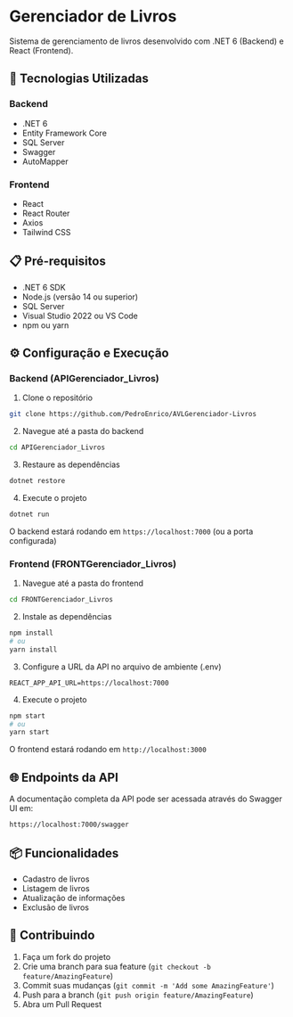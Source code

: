 # Gerenciador de Livros

Sistema de gerenciamento de livros desenvolvido com .NET 6 (Backend) e React (Frontend).

## 🚀 Tecnologias Utilizadas

### Backend
- .NET 6
- Entity Framework Core
- SQL Server
- Swagger
- AutoMapper

### Frontend
- React
- React Router
- Axios
- Tailwind CSS

## 📋 Pré-requisitos

- .NET 6 SDK
- Node.js (versão 14 ou superior)
- SQL Server
- Visual Studio 2022 ou VS Code
- npm ou yarn

## ⚙️ Configuração e Execução

### Backend (APIGerenciador_Livros)

1. Clone o repositório
```bash
git clone https://github.com/PedroEnrico/AVLGerenciador-Livros
```

2. Navegue até a pasta do backend
```bash
cd APIGerenciador_Livros
```

3. Restaure as dependências
```bash
dotnet restore
```

4. Execute o projeto
```bash
dotnet run
```

O backend estará rodando em `https://localhost:7000` (ou a porta configurada)

### Frontend (FRONTGerenciador_Livros)

1. Navegue até a pasta do frontend
```bash
cd FRONTGerenciador_Livros
```

2. Instale as dependências
```bash
npm install
# ou
yarn install
```

3. Configure a URL da API no arquivo de ambiente (.env)
```env
REACT_APP_API_URL=https://localhost:7000
```

4. Execute o projeto
```bash
npm start
# ou
yarn start
```

O frontend estará rodando em `http://localhost:3000`

## 🌐 Endpoints da API

A documentação completa da API pode ser acessada através do Swagger UI em:
```
https://localhost:7000/swagger
```

## 📦 Funcionalidades

- Cadastro de livros
- Listagem de livros
- Atualização de informações
- Exclusão de livros

## 🤝 Contribuindo

1. Faça um fork do projeto
2. Crie uma branch para sua feature (`git checkout -b feature/AmazingFeature`)
3. Commit suas mudanças (`git commit -m 'Add some AmazingFeature'`)
4. Push para a branch (`git push origin feature/AmazingFeature`)
5. Abra um Pull Request
